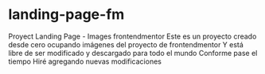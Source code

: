 # landing-page-fm
Proyect Landing Page - Images frontendmentor
Este es un proyecto creado desde cero ocupando imágenes del proyecto de frontendmentor 
Y está libre de ser modificado y descargado para todo el mundo
Conforme pase el tiempo Hiré agregando nuevas modificaciones
